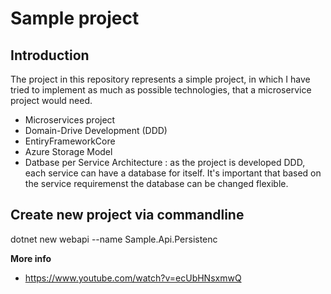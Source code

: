 # Sample project

## Introduction
The project in this repository represents a simple project, in which I have tried to implement as much as possible technologies, that a microservice project would need.

- Microservices project
- Domain-Drive Development (DDD)
- EntiryFrameworkCore
- Azure Storage Model
- Datbase per Service Architecture : as the project is developed DDD, each service can have a database for itself. It's important that based on the service requiremenst the database can be changed flexible.


## Create new project via commandline
dotnet new webapi --name Sample.Api.Persistenc

**More info**
- https://www.youtube.com/watch?v=ecUbHNsxmwQ